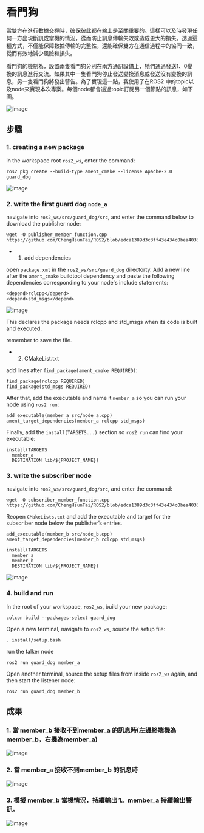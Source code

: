 # 看門狗
當雙方在進行數據交握時，確保彼此都在線上是至關重要的。這樣可以及時發現任何一方出現斷訊或當機的情況，從而防止訊息傳輸失敗或造成更大的損失。透過這種方式，不僅能保障數據傳輸的完整性，還能確保雙方在通信過程中的協同一致，從而有效地減少風險和損失。

看門狗的機制為，設置兩隻看門狗分別在兩方通訊設備上，牠們通過發送1、0變換的訊息進行交流。如果其中一隻看門狗停止發送變換消息或發送沒有變換的訊息，另一隻看門狗將發出警告。為了實現這一點，我使用了在ROS2 中的topic以及node來實現本次專案。每個node都會透過topic訂閱另一個節點的訊息，如下圖。

![image](https://github.com/ChengHsunTai/ROS2/assets/137912642/113e1e32-3c92-48c4-ab8d-c4ea99120c17)

## 步驟
### 1. creating a new package

in the workspace root `ros2_ws`, enter the command:
```
ros2 pkg create --build-type ament_cmake --license Apache-2.0 guard_dog
```

![image](https://github.com/ChengHsunTai/ROS2/assets/137912642/56493ceb-2c6b-450c-8f34-2a4251e975b1)


### 2. write the first guard dog  `node_a`


navigate into `ros2_ws/src/guard_dog/src`, and enter the command below to download the publisher node:

```
wget -O publisher_member_function.cpp https://github.com/ChengHsunTai/ROS2/blob/edca1389d3c3ff43e434c0bea40336e696d3e068/project/%E7%9C%8B%E9%96%80%E7%8B%97/member_a.cpp
```
* 1. add dependencies
 
open `package.xml` in the `ros2_ws/src/guard_dog` directorty.
Add a new line after the `ament_cmake` buildtool dependency and paste the following dependencies corresponding to your node's include statements:

```
<depend>rclcpp</depend>
<depend>std_msgs</depend>
```

![image](https://github.com/ChengHsunTai/ROS2/assets/137912642/0c734d73-e374-42f1-8c01-0952aceb3d27)

This declares the package needs rclcpp and std_msgs when its code is built and executed.

remember to save the file.

* 2. CMakeList.txt

add lines after `find_package(ament_cmake REQUIRED)`:

```
find_package(rclcpp REQUIRED)
find_package(std_msgs REQUIRED)
```
After that, add the executable and name it `member_a` so you can run your node using `ros2 run`:

```
add_executable(member_a src/node_a.cpp)
ament_target_dependencies(member_a rclcpp std_msgs)
```

Finally, add the `install(TARGETS...)` section so `ros2 run` can find your executable:

```
install(TARGETS
  member_a
  DESTINATION lib/${PROJECT_NAME})
```

### 3. write the subscriber node

navigate into `ros2_ws/src/guard_dog/src`, and enter the command:

```
wget -O subscriber_member_function.cpp https://github.com/ChengHsunTai/ROS2/blob/edca1389d3c3ff43e434c0bea40336e696d3e068/project/%E7%9C%8B%E9%96%80%E7%8B%97/member_b.cpp
```

Reopen `CMakeLists.txt` and add the executable and target for the subscriber node below the publisher’s entries.

```
add_executable(member_b src/node_b.cpp)
ament_target_dependencies(member_b rclcpp std_msgs)

install(TARGETS
  member_a
  member_b
  DESTINATION lib/${PROJECT_NAME})
```

![image](https://github.com/ChengHsunTai/ROS2/assets/137912642/1df5ada4-9a6c-4039-bc4d-ef4ee645d889)

### 4. build and run

In the root of your workspace, `ros2_ws`, build your new package:

```
colcon build --packages-select guard_dog
```

Open a new terminal, navigate to `ros2_ws`, source the setup file:

```
. install/setup.bash
```

run the talker node

```
ros2 run guard_dog member_a
```

Open another terminal, source the setup files from inside `ros2_ws` again, and then start the listener node:

```
ros2 run guard_dog member_b
```


## 成果

### 1. 當 member_b 接收不到member_a 的訊息時(左邊終端機為member_b，右邊為member_a)
![image](https://github.com/ChengHsunTai/ROS2/assets/137912642/1fdbf4a8-2a1f-437a-9825-9fecd826a1bd)

### 2. 當 member_a 接收不到member_b 的訊息時

![image](https://github.com/ChengHsunTai/ROS2/assets/137912642/4155d0a2-76fa-4e24-8a43-f15ec5d8b760)

### 3. 模擬 member_b 當機情況，持續輸出 1。member_a 持續輸出警訊。

![image](https://github.com/ChengHsunTai/ROS2/assets/137912642/785d3633-74b0-4c7a-922e-5190cdb5143f)




